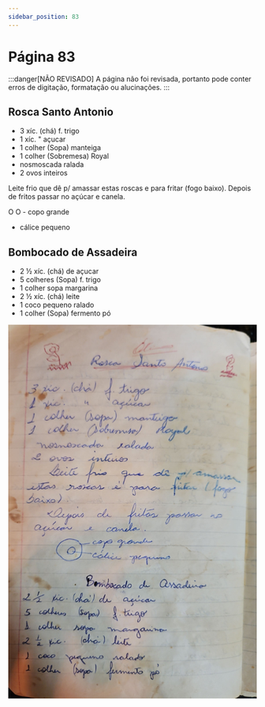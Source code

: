 ```yaml
---
sidebar_position: 83
---
```

# Página 83
:::danger[NÃO REVISADO]
A página não foi revisada, portanto pode conter erros de digitação, formatação ou alucinações.
:::
## Rosca Santo Antonio

- 3 xíc. (chá) f. trigo
- 1 xíc. " açucar
- 1 colher (Sopa) manteiga
- 1 colher (Sobremesa) Royal
- nosmoscada ralada
- 2 ovos inteiros

Leite frio que dê p/ amassar estas roscas e para fritar (fogo baixo).
Depois de fritos passar no açúcar e canela.

O
O - copo grande
  - cálice pequeno

## Bombocado de Assadeira

- 2 ½ xíc. (chá) de açucar
- 5 colheres (Sopa) f. trigo
- 1 colher sopa margarina
- 2 ½ xíc. (chá) leite
- 1 coco pequeno ralado
- 1 colher (Sopa) fermento pó

![imagem base](./images/page_83.png)
